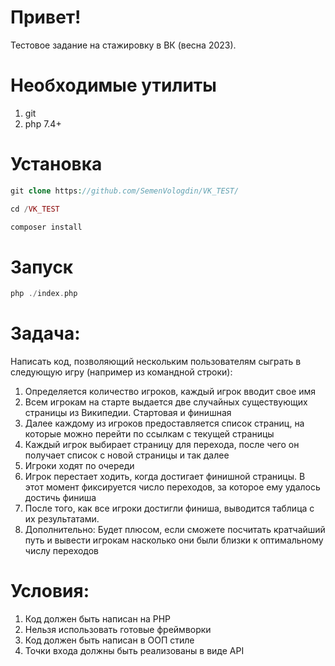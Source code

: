 # Привет!
Тестовое задание на стажировку в ВК (весна 2023).

# Необходимые утилиты
1) git
2) php 7.4+

# Установка
```php
git clone https://github.com/SemenVologdin/VK_TEST/

cd /VK_TEST

composer install
```

# Запуск

```php
php ./index.php
```

# Задача:
Написать код, позволяющий нескольким пользователям сыграть в следующую игру (например из командной строки):
1) Определяется количество игроков, каждый игрок вводит свое имя
2) Всем игрокам на старте выдается две случайных существующих страницы из Википедии. Стартовая и финишная
3) Далее каждому из игроков предоставляется список страниц, на которые можно перейти по ссылкам с текущей страницы
4) Каждый игрок выбирает страницу для перехода, после чего он получает список с новой страницы и так далее
5) Игроки ходят по очереди
6) Игрок перестает ходить, когда достигает финишной страницы. В этот момент фиксируется число переходов, за которое ему удалось достичь финиша
7) После того, как все игроки достигли финиша, выводится таблица с их результатами.
8) Дополнительно: Будет плюсом, если сможете посчитать кратчайший путь и вывести игрокам насколько они были близки к оптимальному числу переходов

# Условия:
1) Код должен быть написан на PHP
2) Нельзя использовать готовые фреймворки
3) Код должен быть написан в ООП стиле
4) Точки входа должны быть реализованы в виде API